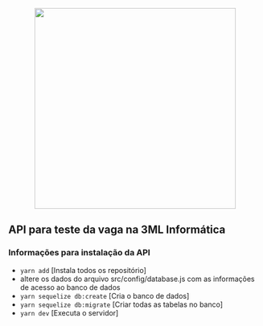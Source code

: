 <p align="center">
  <a href="https://laravel.com" target="_blank">
    <img src="http://3lminformatica.com.br/site/wp-content/themes/3lm-theme/assets/images/3lmlogo.png" width="400">
  </a>
</p>

## API para teste da vaga na 3ML Informática

### Informações para instalação da API

- `yarn add` [Instala todos os repositório]
- altere os dados do arquivo src/config/database.js com as informações de acesso ao banco de dados
- `yarn sequelize db:create` [Cria o banco de dados]
- `yarn sequelize db:migrate` [Criar todas as tabelas no banco]
- `yarn dev` [Executa o servidor]
